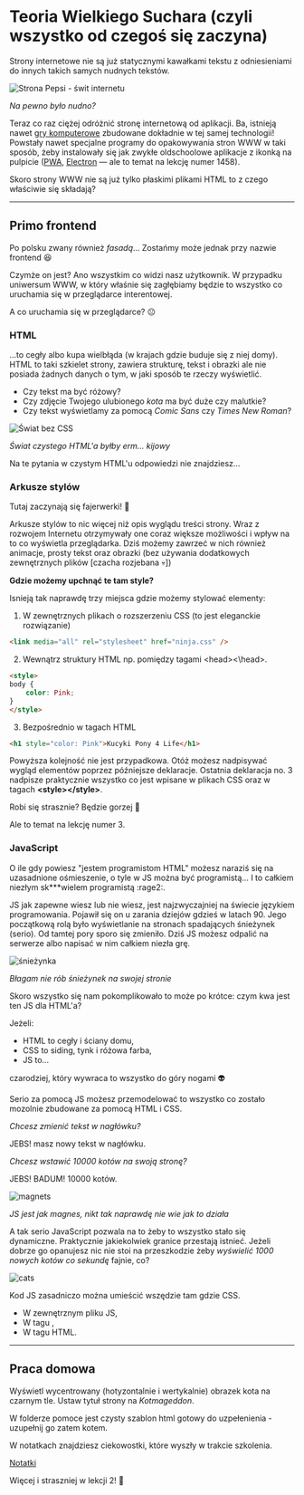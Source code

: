 # Teoria Wielkiego Suchara (czyli wszystko od czegoś się zaczyna)

Strony internetowe nie są już statycznymi kawałkami tekstu z odniesieniami do innych takich samych nudnych tekstów. 

![Strona Pepsi - świt internetu](pepsi-page.png)

_Na pewno było nudno?_

Teraz co raz ciężej odróżnić stronę internetową od aplikacji. Ba, istnieją nawet [gry komputerowe](https://store.steampowered.com/app/597210/Bayou_Island__Point_and_Click_Adventure/) zbudowane dokładnie w tej samej technologii! Powstały nawet specjalne programy do opakowywania stron WWW w taki sposób, żeby instalowały się jak zwykłe oldschoolowe aplikacje z ikonką na pulpicie ([PWA](https://pl.wikipedia.org/wiki/Progressive_web_app), [Electron](https://www.electronjs.org/) — ale to temat na lekcję numer 1458).

Skoro strony WWW nie są już tylko płaskimi plikami HTML to z czego właściwie się składają?

---

## Primo frontend 

Po polsku zwany również _fasadą_…  Zostańmy może jednak przy nazwie frontend :satisfied:

Czymże on jest? Ano wszystkim co widzi nasz użytkownik. W przypadku uniwersum WWW, w który właśnie się zagłębiamy będzie to wszystko co uruchamia się w przeglądarce interentowej. 

A co uruchamia się w przeglądarce? :neutral_face:

### HTML

…to cegły albo kupa wielbłąda (w krajach gdzie buduje się z niej domy). HTML to taki szkielet strony, zawiera strukturę, tekst i obrazki ale nie posiada żadnych danych o tym, w jaki sposób te rzeczy wyświetlić.

* Czy tekst ma być różowy?
* Czy zdjęcie Twojego ulubionego _kota_ ma być duże czy malutkie?
* Czy tekst wyświetlamy za pomocą _Comic Sans_ czy _Times New Roman_?

![Świat bez CSS](html-bez-css.png)

_Świat czystego HTML'a byłby erm… kijowy_

Na te pytania w czystym HTML'u odpowiedzi nie znajdziesz…

### Arkusze stylów

Tutaj zaczynają się fajerwerki! :sparkler:

Arkusze stylów to nic więcej niż opis wyglądu treści strony. Wraz z rozwojem Internetu otrzymywały one coraz większe możliwości i wpływ na to co wyświetla przeglądarka. Dziś możemy zawrzeć w nich również animacje, prosty tekst oraz obrazki (bez używania dodatkowych zewnętrznych plików [czacha rozjebana :skull:])

__Gdzie możemy upchnąć te tam style?__

Isnieją tak naprawdę trzy miejsca gdzie możemy stylować elementy:

1. W zewnętrznych plikach o rozszerzeniu CSS (to jest eleganckie rozwiązanie)
```html
<link media="all" rel="stylesheet" href="ninja.css" />
```
2. Wewnątrz struktury HTML np. pomiędzy tagami \<head\>\<\head\>.
```html
<style>
body {
    color: Pink;
}
</style>
```
3. Bezpośrednio w tagach HTML
```html
<h1 style="color: Pink">Kucyki Pony 4 Life</h1>
```

Powyższa kolejność nie jest przypadkowa. Otóż możesz nadpisywać wygląd elementów poprzez późniejsze deklaracje. Ostatnia deklaracja no. 3 nadpisze praktycznie wszystko co jest wpisane w plikach CSS oraz w tagach __\<style\>\</style\>__.

Robi się strasznie? Będzie gorzej :ghost: 

Ale to temat na lekcję numer 3.

### JavaScript

O ile gdy powiesz "jestem programistom HTML" możesz naraziś się na uzasadnione ośmieszenie, o tyle w  JS można być programistą… I to całkiem niezłym sk***wielem programistą :rage2:.  

JS jak zapewne wiesz lub nie wiesz, jest najzwyczajniej na świecie językiem programowania. Pojawił się on u zarania dziejów gdzieś w latach 90. Jego początkową rolą było wyświetlanie na stronach spadających śnieżynek (serio). Od tamtej pory sporo się zmieniło. Dziś JS możesz odpalić na serwerze albo napisać w nim całkiem niezła grę. 

![śnieżynka](free-clipart-snowflakes.png)

_Błagam nie rób śnieżynek na swojej stronie_

Skoro wszystko się nam pokomplikowało to może po krótce: czym kwa jest ten JS dla HTML'a?

Jeżeli:

* HTML to cegły i ściany domu,
* CSS to siding, tynk i różowa farba,
* JS to…

czarodziej, który wywraca to wszystko do góry nogami :alien:

Serio za pomocą JS możesz przemodelować to wszystko co zostało mozolnie zbudowane za pomocą HTML i CSS.

_Chcesz zmienić tekst w nagłówku?_

JEBS! masz nowy tekst w nagłówku.

_Chcesz wstawić 10000 kotów na swoją stronę?_

JEBS! BADUM! 10000 kotów.

![magnets](magnets.gif)

_JS jest jak magnes, nikt tak naprawdę nie wie jak to działa_

A tak serio JavaScript pozwala na to żeby to wszystko stało się dynamiczne. Praktycznie jakiekolwiek granice przestają istnieć. Jeżeli dobrze go opanujesz nic nie stoi na przeszkodzie żeby _wyświelić 1000 nowych kotów co sekundę_ fajnie, co?

![cats](cats.jpg)

Kod JS zasadniczo można umieścić wszędzie tam gdzie CSS. 

* W zewnętrznym pliku JS,
* W tagu __<script></script>__,
* W tagu HTML.

---

## Praca domowa

Wyświetl wycentrowany (hotyzontalnie i wertykalnie) obrazek kota na czarnym tle. Ustaw tytuł strony na _Kotmageddon_.

W folderze pomoce jest czysty szablon html gotowy do uzpełenienia - uzupełnij go zatem kotem.

W notatkach znajdziesz ciekowostki, które wyszły w trakcie szkolenia. 

[Notatki](notatki.md)

Więcej i straszniej w lekcji 2! :eyes:

